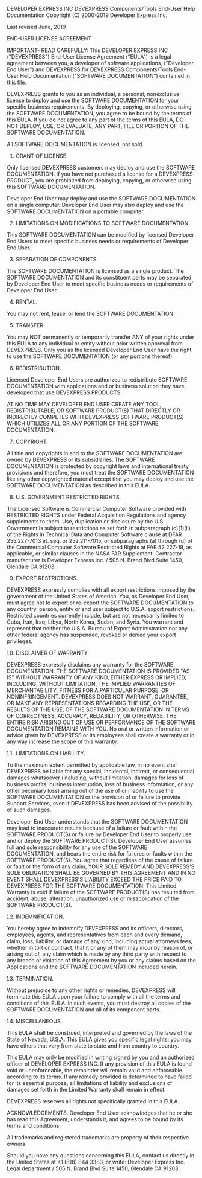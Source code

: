 DEVELOPER EXPRESS INC
DEVEXPRESS Components/Tools End-User Help Documentation
Copyright (C) 2000-2019 Developer Express Inc.

Last revised June, 2019 

END-USER LICENSE AGREEMENT

IMPORTANT- READ CAREFULLY: This DEVELOPER EXPRESS INC ("DEVEXPRESS") End-User License Agreement ("EULA") is a legal agreement between you, a developer of software applications, ("Developer End User") and DEVEXPRESS for DEVEXPRESS Components/Tools End-User Help Documentation ("SOFTWARE DOCUMENTATION") contained in this file.

DEVEXPRESS grants to you as an individual, a personal, nonexclusive license to deploy and use the SOFTWARE DOCUMENTATION for your specific business requirements. By deploying, copying, or otherwise using the SOFTWARE DOCUMENTATION, you agree to be bound by the terms of this EULA. If you do not agree to any part of the terms of this EULA, DO NOT DEPLOY, USE, OR EVALUATE, ANY PART, FILE OR PORTION OF THE SOFTWARE DOCUMENTATION.

All SOFTWARE DOCUMENTATION is licensed, not sold.

1. GRANT OF LICENSE.

Only licensed DEVEXPRESS customers may deploy and use the SOFTWARE DOCUMENTATION. If you have not purchased a license for a DEVEXPRESS PRODUCT, you are prohibited from deploying, copying, or otherwise using this SOFTWARE DOCUMENTATION.

Developer End User may deploy and use the SOFTWARE DOCUMENTATION on a single computer. Developer End User may also deploy and use the SOFTWARE DOCUMENTATION on a portable computer.

2. LIMITATIONS ON MODIFICATIONS TO SOFTWARE DOCUMENTATION.

This SOFTWARE DOCUMENTATION can be modified by licensed Developer End Users to meet specific business needs or requirements of Developer End User.

3. SEPARATION OF COMPONENTS.

The SOFTWARE DOCUMENTATION is licensed as a single product. The SOFTWARE DOCUMENTATION and its constituent parts may be separated by Developer End User to meet specific business needs or requirements of Developer End User.

4. RENTAL.

You may not rent, lease, or lend the SOFTWARE DOCUMENTATION.

5. TRANSFER.

You may NOT permanently or temporarily transfer ANY of your rights under this EULA to any individual or entity without prior written approval from DEVEXPRESS. Only you as the licensed Developer End User have the right to use the SOFTWARE DOCUMENTATION (or any portions thereof).

6. REDISTRIBUTION.

Licensed Developer End Users are authorized to redistribute SOFTWARE DOCUMENTATION with applications and or business solution they have developed that use DEVEXPRESS PRODUCTS.

AT NO TIME MAY DEVELOPER END USER CREATE ANY TOOL, REDISTRIBUTABLE, OR SOFTWARE PRODUCT(S) THAT DIRECTLY OR INDIRECTLY COMPETES WITH DEVEXPRESS SOFTWARE PRODUCT(S) WHICH UTILIZES ALL OR ANY PORTION OF THE SOFTWARE DOCUMENTATION.

7. COPYRIGHT.

All title and copyrights in and to the SOFTWARE DOCUMENTATION are owned by DEVEXPRESS or its subsidiaries. The SOFTWARE DOCUMENTATION is protected by copyright laws and international treaty provisions and therefore, you must treat the SOFTWARE DOCUMENTATION like any other copyrighted material except that you may deploy and use the SOFTWARE DOCUMENTATION as described in this EULA.

8. U.S. GOVERNMENT RESTRICTED RIGHTS.

The Licensed Software is Commercial Computer Software provided with RESTRICTED RIGHTS under Federal Acquisition Regulations and agency supplements to them. Use, duplication or disclosure by the U.S. Government is subject to restrictions as set forth in subparagraph (c)(1)(ii) of the Rights in Technical Data and Computer Software clause at DFAR 255.227-7013 et. seq. or 252.211-7015, or subparagraphs (a) through (d) of the Commercial Computer Software Restricted Rights at FAR 52.227-19, as applicable, or similar clauses in the NASA FAR Supplement. Contractor-manufacturer is Developer Express Inc. / 505 N. Brand Blvd Suite 1450, Glendale CA 91203.

9. EXPORT RESTRICTIONS.

DEVEXPRESS expressly complies with all export restrictions imposed by the government of the United States of America. You, as Developer End User, must agree not to export or re-export the SOFTWARE DOCUMENTATION to any country, person, entity or end user subject to U.S.A. export restrictions. Restricted countries currently include, but are not necessarily limited to Cuba, Iran, Iraq, Libya, North Korea, Sudan, and Syria. You warrant and represent that neither the U.S.A. Bureau of Export Administration nor any other federal agency has suspended, revoked or denied your export privileges.

10. DISCLAIMER OF WARRANTY.

DEVEXPRESS expressly disclaims any warranty for the SOFTWARE DOCUMENTATION. THE SOFTWARE DOCUMENTATION IS PROVIDED "AS IS" WITHOUT WARRANTY OF ANY KIND, EITHER EXPRESS OR IMPLIED, INCLUDING, WITHOUT LIMITATION, THE IMPLIED WARRANTIES OF MERCHANTABILITY, FITNESS FOR A PARTICULAR PURPOSE, OR NONINFRINGEMENT. DEVEXPRESS DOES NOT WARRANT, GUARANTEE, OR MAKE ANY REPRESENTATIONS REGARDING THE USE, OR THE RESULTS OF THE USE, OF THE SOFTWARE DOCUMENTATION IN TERMS OF CORRECTNESS, ACCURACY, RELIABILITY, OR OTHERWISE. THE ENTIRE RISK ARISING OUT OF USE OR PERFORMANCE OF THE SOFTWARE DOCUMENTATION REMAINS WITH YOU. No oral or written information or advice given by DEVEXPRESS or its employees shall create a warranty or in any way increase the scope of this warranty.

11. LIMITATIONS ON LIABILITY.

To the maximum extent permitted by applicable law, in no event shall DEVEXPRESS be liable for any special, incidental, indirect, or consequential damages whatsoever (including, without limitation, damages for loss of business profits, business interruption, loss of business information, or any other pecuniary loss) arising out of the use of or inability to use the SOFTWARE DOCUMENTATION or the provision of or failure to provide Support Services, even if DEVEXPRESS has been advised of the possibility of such damages.

Developer End User understands that the SOFTWARE DOCUMENTATION may lead to inaccurate results because of a failure or fault within the SOFTWARE PRODUCT(S) or failure by Developer End User to properly use and or deploy the SOFTWARE PRODUCT(S). Developer End User assumes full and sole responsibility for any use of the SOFTWARE DOCUMENTATION, and bears the entire risk for failures or faults within the SOFTWARE PRODUCT(S). You agree that regardless of the cause of failure or fault or the form of any claim, YOUR SOLE REMEDY AND DEVEXPRESS'S SOLE OBLIGATION SHALL BE GOVERNED BY THIS AGREEMENT AND IN NO EVENT SHALL DEVEXPRESS'S LIABILITY EXCEED THE PRICE PAID TO DEVEXPRESS FOR THE SOFTWARE DOCUMENTATION. This Limited Warranty is void if failure of the SOFTWARE PRODUCT(S) has resulted from accident, abuse, alteration, unauthorized use or misapplication of the SOFTWARE PRODUCT(S).

12. INDEMNIFICATION.

You hereby agree to indemnify DEVEXPRESS and its officers, directors, employees, agents, and representatives from each and every demand, claim, loss, liability, or damage of any kind, including actual attorneys fees, whether in tort or contract, that it or any of them may incur by reason of, or arising out of, any claim which is made by any third party with respect to any breach or violation of this Agreement by you or any claims based on the Applications and the SOFTWARE DOCUMENTATION included herein.

13. TERMINATION.

Without prejudice to any other rights or remedies, DEVEXPRESS will terminate this EULA upon your failure to comply with all the terms and conditions of this EULA. In such events, you must destroy all copies of the SOFTWARE DOCUMENTATION and all of its component parts.

14. MISCELLANEOUS.

This EULA shall be construed, interpreted and governed by the laws of the State of Nevada, U.S.A. This EULA gives you specific legal rights; you may have others that vary from state to state and from country to country.

This EULA may only be modified in writing signed by you and an authorized officer of DEVELOPER EXPRESS INC. If any provision of this EULA is found void or unenforceable, the remainder will remain valid and enforceable according to its terms. If any remedy provided is determined to have failed for its essential purpose, all limitations of liability and exclusions of damages set forth in the Limited Warranty shall remain in effect.

DEVEXPRESS reserves all rights not specifically granted in this EULA.

ACKNOWLEDGEMENTS.
Developer End User acknowledges that he or she has read this Agreement, understands it, and agrees to be bound by its terms and conditions.

All trademarks and registered trademarks are property of their respective owners.

Should you have any questions concerning this EULA, contact us directly in the United States at +1 (818) 844 3383, or write: Developer Express Inc. Legal department / 505 N. Brand Blvd Suite 1450, Glendale CA 91203.
